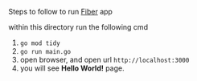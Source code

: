 Steps to follow to run [Fiber](https://gofiber.io/) app

within this directory run the following cmd

1. ``go mod tidy``
2. ``go run main.go`` 
3. open browser, and open url ``http://localhost:3000``
4. you will see **Hello World!** page.